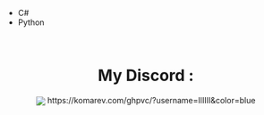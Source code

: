 - C# 
- Python
 <br>


<h1 align="center">My Discord :</h1>
<p align="center"><img align="center" src="https://discord.c99.nl/widget/theme-1/852618085658787870.png">
 https://komarev.com/ghpvc/?username=IlIIII&color=blue
<br>
